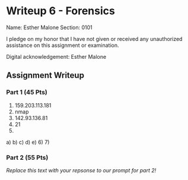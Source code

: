 # Writeup 6 - Forensics

Name: Esther Malone
Section: 0101

I pledge on my honor that I have not given or received any unauthorized assistance on this assignment or examination.

Digital acknowledgement: Esther Malone 

## Assignment Writeup

### Part 1 (45 Pts)

1) 159.203.113.181
2) nmap
3) 142.93.136.81
4) 21
5)
  a)
  b)
  c)
  d)
  e)
6)
7)

### Part 2 (55 Pts)

*Replace this text with your repsonse to our prompt for part 2!*
